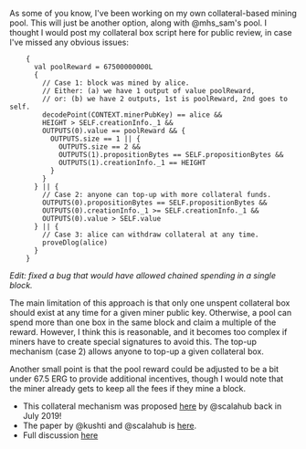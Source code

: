 As some of you know, I've been working on my own collateral-based mining pool.  This will just be another option, along with @mhs_sam's pool.  I thought I would post my collateral box script here for public review, in case I've missed any obvious issues:
```
    {
      val poolReward = 67500000000L
      {
        // Case 1: block was mined by alice.
        // Either: (a) we have 1 output of value poolReward,
        // or: (b) we have 2 outputs, 1st is poolReward, 2nd goes to self.
        decodePoint(CONTEXT.minerPubKey) == alice &&
        HEIGHT > SELF.creationInfo._1 &&
        OUTPUTS(0).value == poolReward && {
          OUTPUTS.size == 1 || {
            OUTPUTS.size == 2 &&
            OUTPUTS(1).propositionBytes == SELF.propositionBytes &&
            OUTPUTS(1).creationInfo._1 == HEIGHT
          }
        }
      } || {
        // Case 2: anyone can top-up with more collateral funds.
        OUTPUTS(0).propositionBytes == SELF.propositionBytes &&
        OUTPUTS(0).creationInfo._1 >= SELF.creationInfo._1 &&
        OUTPUTS(0).value > SELF.value
      } || {
        // Case 3: alice can withdraw collateral at any time.
        proveDlog(alice)
      }
    }
```

*Edit: fixed a bug that would have allowed chained spending in a single block.*

The main limitation of this approach is that only one unspent collateral box should exist at any time for a given miner public key. Otherwise, a pool can spend more than one box in the same block and claim a multiple of the reward.  However, I think this is reasonable, and it becomes too complex if miners have to create special signatures to avoid this.  The top-up mechanism (case 2) allows anyone to top-up a given collateral box.

Another small point is that the pool reward could be adjusted to be a bit under 67.5 ERG to provide additional incentives, though I would note that the miner already gets to keep all the fees if they mine a block.

- This collateral mechanism was proposed [here](https://www.ergoforum.org/t/creating-an-ergo-mining-pool/42) by @scalahub back in July 2019!
- The paper by @kushti and @scalahub is [here](https://eprint.iacr.org/2020/044).
- Full discussion [here](https://www.ergoforum.org/t/collateral-script-for-pool-mining/200)